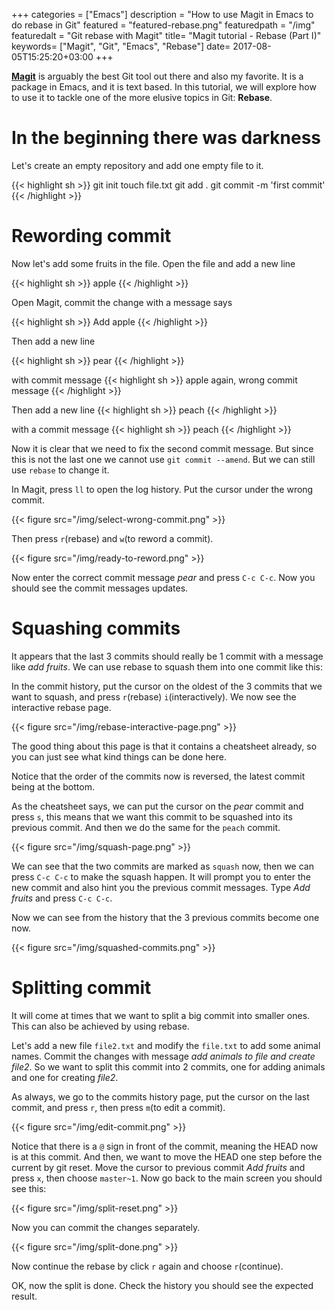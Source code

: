 +++
categories = ["Emacs"]
description = "How to use Magit in Emacs to do rebase in Git"
featured = "featured-rebase.png"
featuredpath = "/img"
featuredalt = "Git rebase with Magit"
title= "Magit tutorial - Rebase (Part I)"
keywords= ["Magit", "Git", "Emacs", "Rebase"]
date= 2017-08-05T15:25:20+03:00
+++

[**Magit**](https://magit.vc/) is arguably the best Git tool out there and also my favorite. It is a package in Emacs, and it is text based. In this tutorial, we will explore how to use it to tackle one of the more elusive topics in Git: **Rebase**.

# In the beginning there was darkness
Let's create an empty repository and add one empty file to it.

{{< highlight sh >}}
git init
touch file.txt
git add .
git commit -m 'first commit'
{{< /highlight >}}

# Rewording commit
Now let's add some fruits in the file. Open the file and add a new line

{{< highlight sh >}}
apple
{{< /highlight >}}

Open Magit, commit the change with a message says

{{< highlight sh >}}
Add apple
{{< /highlight >}}

Then add a new line

{{< highlight sh >}}
pear
{{< /highlight >}}

with commit message
{{< highlight sh >}}
apple again, wrong commit message
{{< /highlight >}}

Then add a new line
{{< highlight sh >}}
peach
{{< /highlight >}}

with a commit message
{{< highlight sh >}}
peach
{{< /highlight >}}

Now it is clear that we need to fix the second commit message. But since this is not the last one we cannot use `git commit --amend`. But we can still use `rebase` to change it.

In Magit, press `ll` to open the log history. Put the cursor under the wrong commit.

{{< figure src="/img/select-wrong-commit.png" >}}

Then press `r`(rebase) and `w`(to reword a commit).

{{< figure src="/img/ready-to-reword.png" >}}

Now enter the correct commit message *pear* and press `C-c C-c`. Now you should see the commit messages updates.

# Squashing commits

It appears that the last 3 commits should really be 1 commit with a message like *add fruits*.
We can use rebase to squash them into one commit like this:

In the commit history, put the cursor on the oldest of the 3 commits that we want to squash, and press `r`(rebase) `i`(interactively). We now see the interactive rebase page.

{{< figure src="/img/rebase-interactive-page.png" >}}

The good thing about this page is that it contains a cheatsheet already, so you can just see what kind things can be done here.

Notice that the order of the commits now is reversed, the latest commit being at the bottom.

As the cheatsheet says, we can put the cursor on the *pear* commit and press `s`, this means that we want this commit to be squashed into its previous commit. And then we do the same for the `peach` commit.

{{< figure src="/img/squash-page.png" >}}

We can see that the two commits are marked as `squash` now, then we can press `C-c C-c` to make the squash happen. It will prompt you to enter the new commit and also hint you the previous commit messages. Type *Add fruits* and press `C-c C-c`.

Now we can see from the history that the 3 previous commits become one now.

{{< figure src="/img/squashed-commits.png" >}}

# Splitting commit

It will come at times that we want to split a big commit into smaller ones. This can also be achieved by using rebase.

Let's add a new file `file2.txt` and modify the `file.txt` to add some animal names.
Commit the changes with message *add animals to file and create file2*. So we want to split this commit into 2 commits, one for adding animals and one for creating *file2*.

As always, we go to the commits history page, put the cursor on the last commit, and press `r`, then press `m`(to edit a commit).

{{< figure src="/img/edit-commit.png" >}}

Notice that there is a `@` sign in front of the commit, meaning the HEAD now is at this commit.
And then, we want to move the HEAD one step before the current by git reset. Move the cursor to previous commit *Add fruits* and press `x`, then choose `master~1`. Now go back to the main screen you should see this:

{{< figure src="/img/split-reset.png" >}}

Now you can commit the changes separately.

{{< figure src="/img/split-done.png" >}}

Now continue the rebase by click `r` again and choose `r`(continue).

OK, now the split is done. Check the history you should see the expected result.
